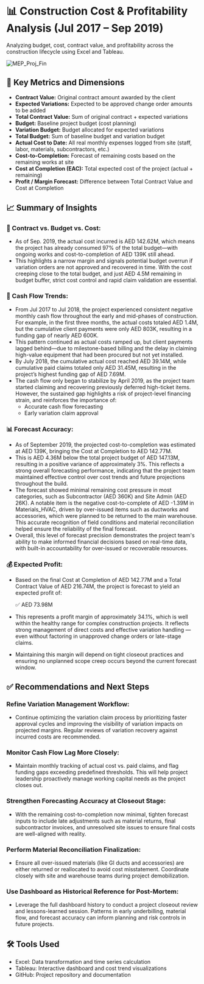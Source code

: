 # 📊 Construction Cost & Profitability Analysis (Jul 2017 – Sep 2019)

Analyzing budget, cost, contract value, and profitability across the construction lifecycle using Excel and Tableau.

![MEP_Proj_Fin](https://github.com/user-attachments/assets/58e9f463-5f59-47a4-9da4-7d42fd637c30)

## 📌 Key Metrics and Dimensions
- **Contract Value:** Original contract amount awarded by the client
- **Expected Variations:** Expected to be approved change order amounts to be added
- **Total Contract Value:** Sum of original contract + expected variations
- **Budget:** Baseline project budget (cost planning)
- **Variation Budget:** Budget allocated for expected variations
- **Total Budget:** Sum of baseline budget and variation budget
- **Actual Cost to Date:** All real monthly expenses logged from site (staff, labor, materials, subcontractors, etc.)
- **Cost-to-Completion:** Forecast of remaining costs based on the remaining works at site
- **Cost at Completion (EAC):** Total expected cost of the project (actual + remaining)
- **Profit / Margin Forecast:** Difference between Total Contract Value and Cost at Completion

## 📈 Summary of Insights
### 🧾 Contract vs. Budget vs. Cost:
- As of Sep. 2019, the actual cost incurred is AED 142.62M, which means the project has already consumed 97% of the total budget—with ongoing works and cost-to-completion of AED 139K still ahead.
- This highlights a narrow margin and signals potential budget overrun if variation orders are not approved and recovered in time. With the cost creeping close to the total budget, and just AED 4.5M remaining in budget buffer, strict cost control and rapid claim validation are essential.

### 💸 Cash Flow Trends:
- From Jul 2017 to Jul 2018, the project experienced consistent negative monthly cash flow throughout the early and mid-phases of construction. For example, in the first three months, the actual costs totaled AED 1.4M, but the cumulative client payments were only AED 803K, resulting in a funding gap of nearly AED 600K.
- This pattern continued as actual costs ramped up, but client payments lagged behind—due to milestone-based billing and the delay in claiming high-value equipment that had been procured but not yet installed.
- By July 2018, the cumulative actual cost reached AED 39.14M, while cumulative paid claims totaled only AED 31.45M, resulting in the project’s highest funding gap of AED 7.69M.
- The cash flow only began to stabilize by April 2019, as the project team started claiming and recovering previously deferred high-ticket items. However, the sustained gap highlights a risk of project-level financing strain, and reinforces the importance of:
  - Accurate cash flow forecasting
  - Early variation claim approval

### 📊 Forecast Accuracy:
- As of September 2019, the projected cost-to-completion was estimated at AED 139K, bringing the Cost at Completion to AED 142.77M.
- This is AED 4.36M below the total project budget of AED 147.13M, resulting in a positive variance of approximately 3%. This reflects a strong overall forecasting performance, indicating that the project team maintained effective control over cost trends and future projections throughout the build.
- The forecast showed minimal remaining cost pressure in most categories, such as Subcontractor (AED 360K) and Site Admin (AED 26K). A notable item is the negative cost-to-complete of AED -1.39M in Materials_HVAC, driven by over-issued items such as ductworks and accessories, which were planned to be returned to the main warehouse. This accurate recognition of field conditions and material reconciliation helped ensure the reliability of the final forecast.
- Overall, this level of forecast precision demonstrates the project team's ability to make informed financial decisions based on real-time data, with built-in accountability for over-issued or recoverable resources.

### 💰 Expected Profit:
- Based on the final Cost at Completion of AED 142.77M and a Total Contract Value of AED 216.74M, the project is forecast to yield an expected profit of:

  ✅ AED 73.98M

- This represents a profit margin of approximately 34.1%, which is well within the healthy range for complex construction projects. It reflects strong management of direct costs and effective variation handling — even without factoring in unapproved change orders or late-stage claims.
- Maintaining this margin will depend on tight closeout practices and ensuring no unplanned scope creep occurs beyond the current forecast window.

## ✅ Recommendations and Next Steps
### Refine Variation Management Workflow:
- Continue optimizing the variation claim process by prioritizing faster approval cycles and improving the visibility of variation impacts on projected margins. Regular reviews of variation recovery against incurred costs are recommended.

### Monitor Cash Flow Lag More Closely:
- Maintain monthly tracking of actual cost vs. paid claims, and flag funding gaps exceeding predefined thresholds. This will help project leadership proactively manage working capital needs as the project closes out.

### Strengthen Forecasting Accuracy at Closeout Stage:
- With the remaining cost-to-completion now minimal, tighten forecast inputs to include late adjustments such as material returns, final subcontractor invoices, and unresolved site issues to ensure final costs are well-aligned with reality.

### Perform Material Reconciliation Finalization:
- Ensure all over-issued materials (like GI ducts and accessories) are either returned or reallocated to avoid cost misstatement. Coordinate closely with site and warehouse teams during project demobilization.

### Use Dashboard as Historical Reference for Post-Mortem:
- Leverage the full dashboard history to conduct a project closeout review and lessons-learned session. Patterns in early underbilling, material flow, and forecast accuracy can inform planning and risk controls in future projects.

## 🛠 Tools Used
- Excel: Data transformation and time series calculation
- Tableau: Interactive dashboard and cost trend visualizations
- GitHub: Project repository and documentation

